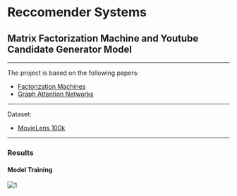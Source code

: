 # Reccomender Systems 

## Matrix Factorization Machine and Youtube Candidate Generator Model
---
The project is based on the following papers:
* [Factorization Machines](https://www.csie.ntu.edu.tw/~b97053/paper/Rendle2010FM.pdf)
* [Graph Attention Networks](https://arxiv.org/abs/1710.10903)
---
Dataset:
* [MovieLens 100k](https://www.kaggle.com/datasets/ayushimishra2809/movielens-dataset)
---
### Results
#### Model Training
![1](https://github.com/lukabarbakadze/Youtube-RecSys/blob/main/charts/training.png)

<!-- ### Files Description
* Graph_Nets.py - Pytorch (from scratch) implementation of GCN and GAT
* code.ipynb - Main working&training file
* requirements.txt - Dependencies used in the project
---
### Table of Contents
* Imports
* Dataset
* * Training
* * Graph Convolutional Networks
* * Graph Attention Networks
* Vizualization
### Acknowledgements
* [BASICS OF GRAPH NEURAL NETWORKS](https://lightning.ai/docs/pytorch/stable/notebooks/course_UvA-DL/06-graph-neural-networks.html)
* [Pytorch-GAT by gordicaleksa at github](https://github.com/gordicaleksa/pytorch-GAT) -->
